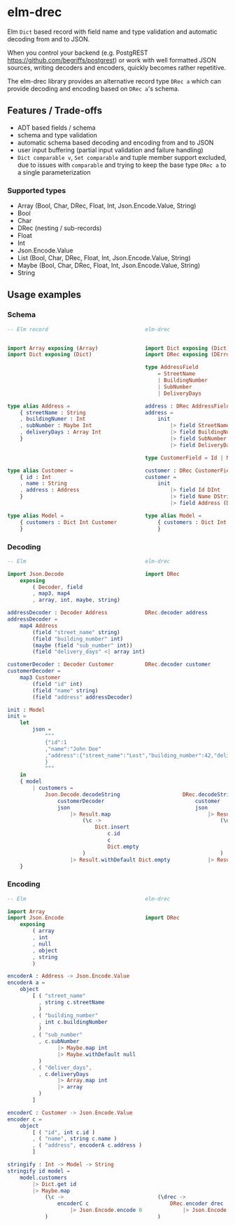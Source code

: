 # elm-drec

Elm `Dict` based record with field name and type validation and automatic
decoding from and to JSON.

When you control your backend (e.g. PostgREST <https://github.com/begriffs/postgrest>)
or work with well formatted JSON sources, writing decoders and encoders,
quickly becomes rather repetitive.

The elm-drec library provides an alternative record type `DRec a` which can
provide decoding and encoding based on `DRec a`'s schema.

## Features / Trade-offs

* ADT based fields / schema
* schema and type validation
* automatic schema based decoding and encoding from and to JSON
* user input buffering (partial input validation and failure handling)
* `Dict comparable v`, `Set comparable` and tuple member support excluded,
  due to issues with `comparable` and trying to keep the base type `DRec a`
  to a single parameterization

### Supported types

* Array (Bool, Char, DRec, Float, Int, Json.Encode.Value, String)
* Bool
* Char
* DRec (nesting / sub-records)
* Float
* Int
* Json.Encode.Value
* List (Bool, Char, DRec, Float, Int, Json.Encode.Value, String)
* Maybe (Bool, Char, DRec, Float, Int, Json.Encode.Value, String)
* String

## Usage examples

### Schema

```elm
-- Elm record                               elm-drec


import Array exposing (Array)               import Dict exposing (Dict)
import Dict exposing (Dict)                 import DRec exposing (DError, DRec, DType(..), DValue(..), init, field, schema)

                                            type AddressField
                                                = StreetName
                                                | BuildingNumber
                                                | SubNumber
                                                | DeliveryDays

type alias Address =                        address : DRec AddressField
    { streetName : String                   address =
    , buildingNumer : Int                       init
    , subNumber : Maybe Int                         |> field StreetName DString
    , deliveryDays : Array Int                      |> field BuildingNumber DInt
    }                                               |> field SubNumber (DMaybe VInt)
                                                    |> field DeliveryDays (DArray VInt)

                                            type CustomerField = Id | Name | Address

type alias Customer =                       customer : DRec CustomerFields
    { id : Int                              customer =
    , name : String                             init
    , address : Address                             |> field Id DInt
    }                                               |> field Name DString
                                                    |> field Address (DDRec <| schema address)

type alias Model =                          type alias Model =
    { customers : Dict Int Customer             { customers : Dict Int (DRec CustomerFields)
    }                                           }
```

### Decoding

```elm
-- Elm                                      elm-drec

import Json.Decode                          import DRec
    exposing
        ( Decoder, field
        , map3, map4
        , array, int, maybe, string)

addressDecoder : Decoder Address            DRec.decoder address
addressDecoder =
    map4 Address
        (field "street_name" string)
        (field "building_number" int)
        (maybe (field "sub_number" int))
        (field "delivery_days" <| array int)

customerDecoder : Decoder Customer          DRec.decoder customer
customerDecoder =
    map3 Customer
        (field "id" int)
        (field "name" string)
        (field "address" addressDecoder)

init : Model
init =
    let
        json =
            """
            {"id":1
            ,"name":"John Doe"
            ,"address":{"street_name":"Lost","building_number":42,"delivery_days":[3,7,13,21]}
            }
            """
    in
    { model
        | customers =
            Json.Decode.decodeString                    DRec.decodeString
                customerDecoder                             customer
                json                                        json
                    |> Result.map                               |> Result.map
                        (\c ->                                      (\drec ->
                            Dict.insert                                 DRec.get "id" drec
                                c.id                                        |> DRec.toInt
                                c                                           |> Result.map (\i -> Dict.insert i drec Dict.empty)
                                Dict.empty                                  |> Result.withDefault Dict.empty
                        )                                           )
                    |> Result.withDefault Dict.empty            |> Result.withDefault Dict.empty
    }
```

### Encoding

```elm
-- Elm                                      elm-drec

import Array
import Json.Encode                          import DRec
    exposing
        ( array
        , int
        , null
        , object
        , string
        )

encoderA : Address -> Json.Encode.Value
encoderA a =
    object
        [ ( "street_name"
          , string c.streetName
          )
        , ( "building_number"
          , int c.buildingNumber
          )
        , ( "sub_number"
          , c.subNumber
                |> Maybe.map int
                |> Maybe.withDefault null
          )
        , ( "deliver_days",
          , c.deliveryDays
                |> Array.map int
                |> array
          )
        ]

encoderC : Customer -> Json.Encode.Value
encoder c =
    object
        [ ( "id", int c.id )
        , ( "name", string c.name )
        , ( "address", encoderA c.address )
        ]

stringify : Int -> Model -> String
stringify id model =
    model.customers
        |> Dict.get id
        |> Maybe.map
            (\c ->                              (\drec ->
                encoderC c                          DRec.encoder drec
                    |> Json.Encode.encode 0             |> Json.Encode.encode 0
            )                                   )
```
